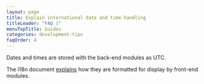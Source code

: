 ```yaml
---
layout: page
title: Explain international date and time handling
titleLeader: "FAQ |"
menuTopTitle: Guides
categories: development-tips
faqOrder: 4
---
```


Dates and times are stored with the back-end modules as UTC.

The i18n document [explains](https://github.com/folio-org/stripes/blob/master/doc/i18n.md#dates-and-times) how they are formatted for display by front-end modules.

